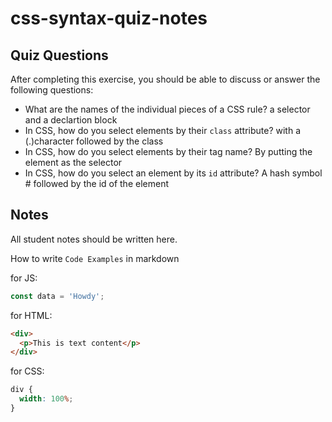 # css-syntax-quiz-notes

## Quiz Questions

After completing this exercise, you should be able to discuss or answer the following questions:

- What are the names of the individual pieces of a CSS rule?
  a selector and a declartion block
- In CSS, how do you select elements by their `class` attribute?
  with a (.)character followed by the class
- In CSS, how do you select elements by their tag name?
  By putting the element as the selector
- In CSS, how do you select an element by its `id` attribute?
  A hash symbol # followed by the id of the element

## Notes

All student notes should be written here.

How to write `Code Examples` in markdown

for JS:

```javascript
const data = 'Howdy';
```

for HTML:

```html
<div>
  <p>This is text content</p>
</div>
```

for CSS:

```css
div {
  width: 100%;
}
```

